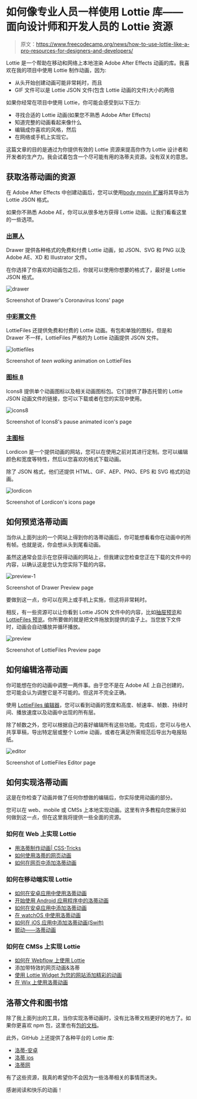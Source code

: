 # 如何像专业人员一样使用 Lottie 库——面向设计师和开发人员的 Lottie 资源

> 原文：<https://www.freecodecamp.org/news/how-to-use-lottie-like-a-pro-resources-for-designers-and-developers/>

Lottie 是一个帮助在移动和网络上本地渲染 Adobe After Effects 动画的库。我喜欢在我的项目中使用 Lottie 制作动画，因为:

*   从头开始创建动画可能非常耗时，而且
*   GIF 文件可以是 Lottie JSON 文件(包含 Lottie 动画的文件)大小的两倍

如果你经常在项目中使用 Lottie，你可能会感受到以下压力:

*   寻找合适的 Lottie 动画(如果您不熟悉 Adobe After Effects)
*   知道完整的动画看起来像什么
*   编辑成你喜欢的风格，然后
*   在网络或手机上实现它。

这篇文章的目的是通过为你提供有效的 Lottie 资源来提高你作为 Lottie 设计者和开发者的生产力。我会试着包含一个尽可能有用的洛蒂夫资源。没有双关的意思。

## 获取洛蒂动画的资源

在 Adobe After Effects 中创建动画后，您可以使用[body movin 扩展](https://aescripts.com/bodymovin/)将其导出为 Lottie JSON 格式。

如果你不熟悉 Adobe AE，你可以从很多地方获得 Lottie 动画。让我们看看这里的一些选项。

### [出票人](https://drawer.design/)

Drawer 提供各种格式的免费和付费 Lottie 动画，如 JSON、SVG 和 PNG 以及 Adobe AE、XD 和 Illustrator 文件。

在你选择了你喜欢的动画包之后，你就可以使用你想要的格式了，最好是 Lottie JSON 格式。

![drawer](img/9b330a8a6de8bb352bd3d606135e4ba7.png)

Screenshot of Drawer's Coronavirus Icons' page

### [中彩票文件](https://lottiefiles.com/)

LottieFiles 还提供免费和付费的 Lottie 动画。有包和单独的图标，但是和 Drawer 不一样，LottieFiles 严格的为 Lottie 动画提供 JSON 文件。

![lottiefiles](img/d211013c70f50d44d9cfccea46977043.png)

Screenshot of *teen walking* animation on LottieFiles

### [图标 8](https://icons8.com/animated-icons)

Icons8 提供单个动画图标以及相关动画图标包。它们提供了静态托管的 Lottie JSON 动画文件的链接，您可以下载或者在您的实现中使用。

![icons8](img/46077cfd4488621f8bc76a8908e5d2e6.png)

Screenshot of Icons8's pause animated icon's page

### [主图标](https://lordicon.com/)

Lordicon 是一个提供动画的网站，您可以在使用之前对其进行定制。您可以编辑颜色和宽度等特性，然后以您喜欢的格式下载动画。

除了 JSON 格式，他们还提供 HTML、GIF、AEP、PNG、EPS 和 SVG 格式的动画。

![lordicon](img/fb99b34902b59faa6f3e9a7cf9b87334.png)

Screenshot of Lordicon's icons page

## 如何预览洛蒂动画

当你从上面列出的一个网站上得到你的洛蒂动画后，你可能想看看你在动画中的所有帧。也就是说，你会想从头到尾看动画。

虽然这通常会显示在您获得动画的网站上，但我建议您检查您正在下载的文件中的内容，以确认这是您认为您实际下载的内容。

![preview-1](img/c339cab0cc8ea0434a7aa3ad373b1394.png)

Screenshot of Drawer Preview page

要做到这一点，你可以在网上或手机上实施，但这将非常耗时。

相反，有一些资源可以让你看到 Lottie JSON 文件中的内容，比如[抽屉预览](https://drawer.design/preview-lottie-animation/)和 [LottieFiles 预览](https://lottiefiles.com/preview)。你所要做的就是把文件拖放到提供的盒子上。当您放下文件时，动画会自动播放并循环播放。

![preview](img/a37155f6395e7e1cce1b632ccbd49681.png)

Screenshot of LottieFiles Preview page

## 如何编辑洛蒂动画

你可能想在你的动画中调整一两件事。由于您不是在 Adobe AE 上自己创建的，您可能会认为调整它是不可能的。但这并不完全正确。

使用 [LottieFiles 编辑器](https://lottiefiles.com/editor)，您可以看到动画的宽度和高度、帧速率、帧数、持续时间、播放速度以及动画中出现的所有层。

除了帧数之外，您可以根据自己的喜好编辑所有这些功能。完成后，您可以与他人共享草稿，导出特定层或整个 Lottie 动画，或者在满足所需规范后导出为电报贴纸。

![editor](img/b6bec7f732bc077e6cae6de787ea413e.png)

Screenshot of LottieFiles Editor page

## 如何实现洛蒂动画

这是在你检查了动画并做了任何你想做的编辑后，你实际使用动画的部分。

您可以在 web、mobile 或 CMSs 上本地实现动画。这里有许多教程向您展示如何做到这一点，但在这里我将提供一些全面的资源。

### 如何在 Web 上实现 Lottie

*   [用洛蒂制作动画| CSS-Tricks](https://css-tricks.com/animating-with-lottie/)
*   [如何使用洛蒂的网页动画](https://drawer.design/blog/how-to-use-web-animations-with-lottie/)
*   [如何在网页中添加洛蒂动画](https://lottiefiles.com/blog/working-with-lottie/how-to-add-lottie-animation-in-web-page)

### 如何在移动端实现 Lottie

*   [如何在安卓应用中使用洛蒂动画](https://drawer.design/blog/how-to-use-lottie-animation-in-android-application/)
*   [开始使用 Android 应用程序中的洛蒂动画](https://lottiefiles.com/blog/working-with-lottie/getting-started-with-lottie-animations-in-android-app)
*   [如何在安卓应用中添加洛蒂动画](https://www.geeksforgeeks.org/how-to-add-lottie-animation-in-an-android-app/)
*   [在 watchOS 中使用洛蒂动画](https://lottiefiles.com/blog/working-with-lottie/using-lottie-animations-apple-watchos)
*   [如何在 iOS 应用中添加洛蒂动画(Swift)](https://lottiefiles.com/blog/working-with-lottie/how-to-add-lottie-animation-ios-app-swift)
*   [颤动——洛蒂动画](https://www.geeksforgeeks.org/flutter-lottie-animation/)

### 如何在 CMSs 上实现 Lottie

*   [如何在 Webflow 上使用 Lottie](https://drawer.design/blog/how-to-use-lottie-on-webflow/)
*   添加带特效的网页动画&洛蒂
*   [使用 Lottie Widget 为您的网站添加精彩的动画](https://elementor.com/widgets/lottie-widget/)
*   [在 Wix 上使用洛蒂动画](https://www.wix.com/velo/blog/post/using-lottie-animations-on-wix)

## 洛蒂文件和图书馆

除了我上面列出的工具，当你实现洛蒂动画时，没有比洛蒂文档更好的地方了。如果你更喜欢 npm 包，这里也有[包的文档](https://www.npmjs.com/package/lottie-web)。

此外，GitHub 上还提供了各种平台的 Lottie 库:

*   [洛蒂-安卓](https://github.com/airbnb/lottie-android)
*   [洛蒂 ios](https://github.com/airbnb/lottie-ios)
*   [洛蒂网](https://github.com/airbnb/lottie-web)

有了这些资源，我真的希望你不会因为一些洛蒂相关的事情而迷失。

感谢阅读和快乐的动画！